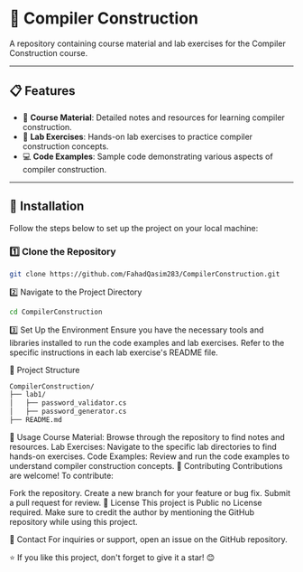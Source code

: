 # 📘 Compiler Construction

A repository containing course material and lab exercises for the Compiler Construction course.

---

## 📋 Features

- 🔧 **Course Material**: Detailed notes and resources for learning compiler construction.
- 🧪 **Lab Exercises**: Hands-on lab exercises to practice compiler construction concepts.
- 💻 **Code Examples**: Sample code demonstrating various aspects of compiler construction.

---

## 🚀 Installation

Follow the steps below to set up the project on your local machine:

### 1️⃣ Clone the Repository

```bash
git clone https://github.com/FahadQasim283/CompilerConstruction.git
``` 
2️⃣ Navigate to the Project Directory
```bash
cd CompilerConstruction
```
3️⃣ Set Up the Environment
Ensure you have the necessary tools and libraries installed to run the code examples and lab exercises. Refer to the specific instructions in each lab exercise's README file.

📂 Project Structure
```bash
CompilerConstruction/
├── lab1/
│   ├── password_validator.cs
│   ├── password_generator.cs
├── README.md
```
📖 Usage
Course Material: Browse through the repository to find notes and resources.
Lab Exercises: Navigate to the specific lab directories to find hands-on exercises.
Code Examples: Review and run the code examples to understand compiler construction concepts.
🤝 Contributing
Contributions are welcome! To contribute:

Fork the repository.
Create a new branch for your feature or bug fix.
Submit a pull request for review.
📄 License
This project is Public no License required. Make sure to credit the author by mentioning the GitHub repository while using this project.

📧 Contact
For inquiries or support, open an issue on the GitHub repository.

⭐️ If you like this project, don't forget to give it a star! 😊
